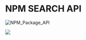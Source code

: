 # NPM SEARCH API


![NPM_Package_API](https://user-images.githubusercontent.com/83179142/193396916-0c4d9bc1-731d-40e6-9499-e9376ee788af.gif)

<img src="https://user-images.githubusercontent.com/83179142/193396916-0c4d9bc1-731d-40e6-9499-e9376ee788af.gif">
